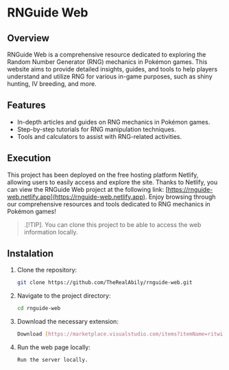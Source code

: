# RNGuide Web

## Overview

RNGuide Web is a comprehensive resource dedicated to exploring the Random Number Generator (RNG) mechanics in Pokémon games. This website aims to provide detailed insights, guides, and tools to help players understand and utilize RNG for various in-game purposes, such as shiny hunting, IV breeding, and more.

## Features

- In-depth articles and guides on RNG mechanics in Pokémon games.
- Step-by-step tutorials for RNG manipulation techniques.
- Tools and calculators to assist with RNG-related activities.

## Execution

This project has been deployed on the free hosting platform Netlify, allowing users to easily access and explore the site. Thanks to Netlify, you can view the RNGuide Web project at the following link: [https://rnguide-web.netlify.app](https://rnguide-web.netlify.app). Enjoy browsing through our comprehensive resources and tools dedicated to RNG mechanics in Pokémon games!

> .[!TIP].
> You can clone this project to be able to access the web information locally.

## Instalation

1. Clone the repository:
    ```bash
    git clone https://github.com/TheRealAbily/rnguide-web.git
    ```

2. Navigate to the project directory:
    ```bash
    cd rnguide-web
    ```

3. Download the necessary extension:
    ```bash
    Download [https://marketplace.visualstudio.com/items?itemName=ritwickdey.LiveServer](Live Server) extension to be able to run this project as a local server.
    ```

4. Run the web page locally:
    ```bash
    Run the server locally.
    ```

